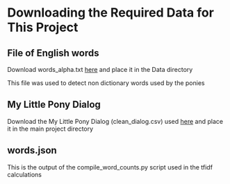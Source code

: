 # Downloading the Required Data for This Project

## File of English words

Download words_alpha.txt [here](https://github.com/dwyl/english-words/blob/master/words_alpha.txt) and place it in the Data directory

This file was used to detect non dictionary words used by the ponies

## My Little Pony Dialog

Download the My Little Pony Dialog (clean_dialog.csv) used [here](https://www.kaggle.com/liury123/my-little-pony-transcript) and place it in the main project directory

## words.json

This is the output of the compile_word_counts.py script used in the tfidf calculations
